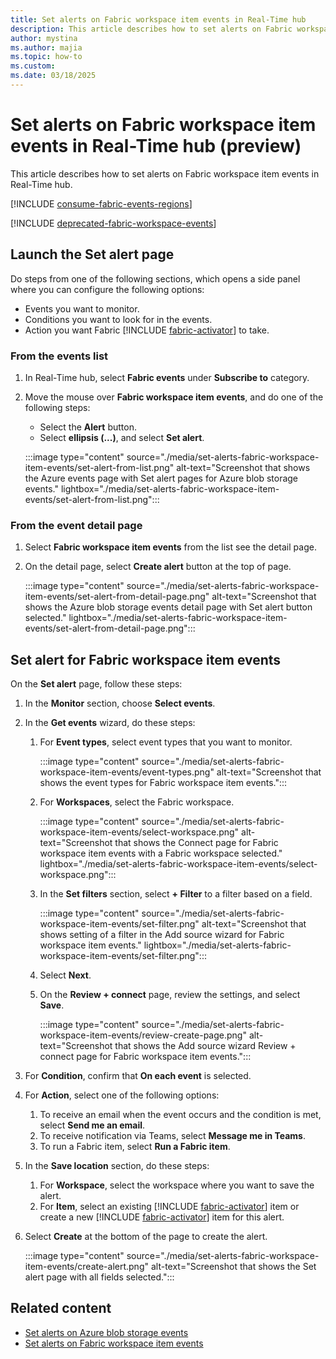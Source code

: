 ```yaml
---
title: Set alerts on Fabric workspace item events in Real-Time hub
description: This article describes how to set alerts on Fabric workspace item events in Real-Time hub.
author: mystina
ms.author: majia
ms.topic: how-to
ms.custom:
ms.date: 03/18/2025
---
```


# Set alerts on Fabric workspace item events in Real-Time hub (preview)
This article describes how to set alerts on Fabric workspace item events in Real-Time hub.

[!INCLUDE [consume-fabric-events-regions](./includes/consume-fabric-events-regions.md)]

[!INCLUDE [deprecated-fabric-workspace-events](./includes/deprecated-fabric-workspace-events.md)]

## Launch the Set alert page

Do steps from one of the following sections, which opens a side panel where you can configure the following options:

- Events you want to monitor.
- Conditions you want to look for in the events.
- Action you want Fabric [!INCLUDE [fabric-activator](../real-time-intelligence/includes/fabric-activator.md)] to take.

### From the events list

1. In Real-Time hub, select **Fabric events** under **Subscribe to** category.
1. Move the mouse over **Fabric workspace item events**, and do one of the following steps:
    - Select the **Alert** button.
    - Select **ellipsis (...)**, and select **Set alert**.

    :::image type="content" source="./media/set-alerts-fabric-workspace-item-events/set-alert-from-list.png" alt-text="Screenshot that shows the Azure events page with Set alert pages for Azure blob storage events." lightbox="./media/set-alerts-fabric-workspace-item-events/set-alert-from-list.png":::    

### From the event detail page

1. Select **Fabric workspace item events** from the list see the detail page.
1. On the detail page, select **Create alert** button at the top of page.

    :::image type="content" source="./media/set-alerts-fabric-workspace-item-events/set-alert-from-detail-page.png" alt-text="Screenshot that shows the Azure blob storage events detail page with Set alert button selected." lightbox="./media/set-alerts-fabric-workspace-item-events/set-alert-from-detail-page.png":::


## Set alert for Fabric workspace item events

On the **Set alert** page, follow these steps:

1. In the **Monitor** section, choose **Select events**.
1. In the **Get events** wizard, do these steps:
    1. For **Event types**, select event types that you want to monitor.
    
        :::image type="content" source="./media/set-alerts-fabric-workspace-item-events/event-types.png" alt-text="Screenshot that shows the event types for Fabric workspace item events.":::
    1. For **Workspaces**, select the Fabric workspace.
    
        :::image type="content" source="./media/set-alerts-fabric-workspace-item-events/select-workspace.png" alt-text="Screenshot that shows the Connect page for Fabric workspace item events with a Fabric workspace selected." lightbox="./media/set-alerts-fabric-workspace-item-events/select-workspace.png":::
    1. In the **Set filters** section, select **+ Filter** to a filter based on a field.

        :::image type="content" source="./media/set-alerts-fabric-workspace-item-events/set-filter.png" alt-text="Screenshot that shows setting of a filter in the Add source wizard for Fabric workspace item events." lightbox="./media/set-alerts-fabric-workspace-item-events/set-filter.png":::        
    1. Select **Next**.
    1. On the **Review + connect** page, review the settings, and select **Save**.
    
        :::image type="content" source="./media/set-alerts-fabric-workspace-item-events/review-create-page.png" alt-text="Screenshot that shows the Add source wizard Review + connect page for Fabric workspace item events.":::        
1. For **Condition**, confirm that **On each event** is selected.
1. For **Action**, select one of the following options:
    1. To receive an email when the event occurs and the condition is met, select **Send me an email**.
    1. To receive notification via Teams, select **Message me in Teams**.
    1. To run a Fabric item, select **Run a Fabric item**.
1. In the **Save location** section, do these steps:
    1. For **Workspace**, select the workspace where you want to save the alert.
    1. For **Item**, select an existing [!INCLUDE [fabric-activator](../real-time-intelligence/includes/fabric-activator.md)] item or create a new [!INCLUDE [fabric-activator](../real-time-intelligence/includes/fabric-activator.md)] item for this alert. 
1. Select **Create** at the bottom of the page to create the alert.

    :::image type="content" source="./media/set-alerts-fabric-workspace-item-events/create-alert.png" alt-text="Screenshot that shows the Set alert page with all fields selected.":::        

## Related content

- [Set alerts on Azure blob storage events](set-alerts-azure-blob-storage-events.md)
- [Set alerts on Fabric workspace item events](set-alerts-fabric-workspace-item-events.md)
